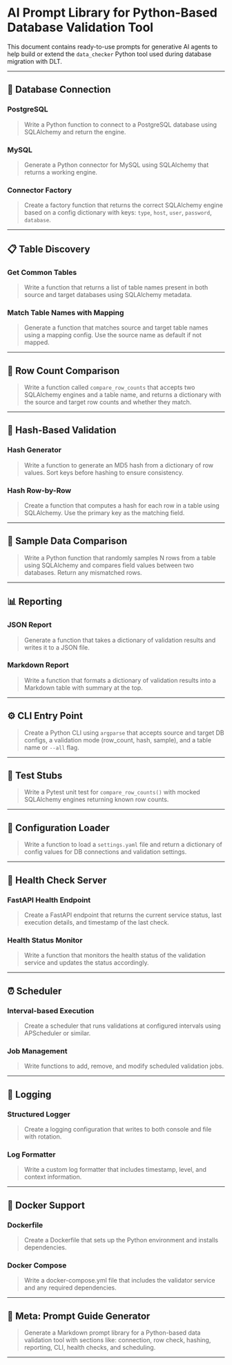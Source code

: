 # AI Prompt Library for Python-Based Database Validation Tool

This document contains ready-to-use prompts for generative AI agents to help build or extend the `data_checker` Python tool used during database migration with DLT.

---

## 🔌 Database Connection

### PostgreSQL
> Write a Python function to connect to a PostgreSQL database using SQLAlchemy and return the engine.

### MySQL
> Generate a Python connector for MySQL using SQLAlchemy that returns a working engine.

### Connector Factory
> Create a factory function that returns the correct SQLAlchemy engine based on a config dictionary with keys: `type`, `host`, `user`, `password`, `database`.

---

## 📋 Table Discovery

### Get Common Tables
> Write a function that returns a list of table names present in both source and target databases using SQLAlchemy metadata.

### Match Table Names with Mapping
> Generate a function that matches source and target table names using a mapping config. Use the source name as default if not mapped.

---

## 🔢 Row Count Comparison

> Write a function called `compare_row_counts` that accepts two SQLAlchemy engines and a table name, and returns a dictionary with the source and target row counts and whether they match.

---

## 🔐 Hash-Based Validation

### Hash Generator
> Write a function to generate an MD5 hash from a dictionary of row values. Sort keys before hashing to ensure consistency.

### Hash Row-by-Row
> Create a function that computes a hash for each row in a table using SQLAlchemy. Use the primary key as the matching field.

---

## 🎲 Sample Data Comparison

> Write a Python function that randomly samples N rows from a table using SQLAlchemy and compares field values between two databases. Return any mismatched rows.

---

## 📊 Reporting

### JSON Report
> Generate a function that takes a dictionary of validation results and writes it to a JSON file.

### Markdown Report
> Write a function that formats a dictionary of validation results into a Markdown table with summary at the top.

---

## ⚙️ CLI Entry Point

> Create a Python CLI using `argparse` that accepts source and target DB configs, a validation mode (row_count, hash, sample), and a table name or `--all` flag.

---

## 🧪 Test Stubs

> Write a Pytest unit test for `compare_row_counts()` with mocked SQLAlchemy engines returning known row counts.

---

## 📂 Configuration Loader

> Write a function to load a `settings.yaml` file and return a dictionary of config values for DB connections and validation settings.

---

## 🏥 Health Check Server

### FastAPI Health Endpoint
> Create a FastAPI endpoint that returns the current service status, last execution details, and timestamp of the last check.

### Health Status Monitor
> Write a function that monitors the health status of the validation service and updates the status accordingly.

---

## ⏰ Scheduler

### Interval-based Execution
> Create a scheduler that runs validations at configured intervals using APScheduler or similar.

### Job Management
> Write functions to add, remove, and modify scheduled validation jobs.

---

## 📝 Logging

### Structured Logger
> Create a logging configuration that writes to both console and file with rotation.

### Log Formatter
> Write a custom log formatter that includes timestamp, level, and context information.

---

## 🐳 Docker Support

### Dockerfile
> Create a Dockerfile that sets up the Python environment and installs dependencies.

### Docker Compose
> Write a docker-compose.yml file that includes the validator service and any required dependencies.

---

## 🧠 Meta: Prompt Guide Generator

> Generate a Markdown prompt library for a Python-based data validation tool with sections like: connection, row check, hashing, reporting, CLI, health checks, and scheduling.

---
